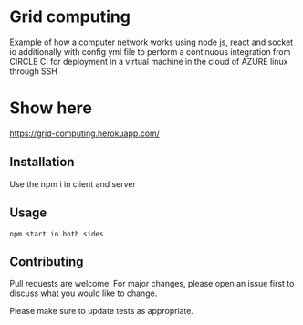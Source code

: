 # Grid computing

Example of how a computer network works using node js, react and socket io additionally with config yml file to perform a continuous integration from CIRCLE CI for deployment in a virtual machine in the cloud of AZURE linux through SSH

# Show here

https://grid-computing.herokuapp.com/

## Installation

Use the npm i in client and server

## Usage

```
npm start in both sides
```

## Contributing
Pull requests are welcome. For major changes, please open an issue first to discuss what you would like to change.

Please make sure to update tests as appropriate.

